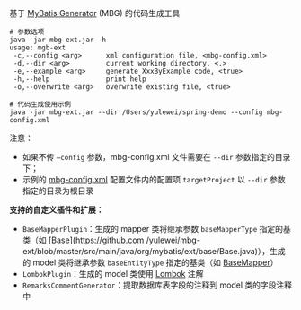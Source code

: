基于 [MyBatis Generator](https://mybatis.org/generator/) (MBG) 的代码生成工具

```
# 参数选项
java -jar mbg-ext.jar -h
usage: mgb-ext
 -c,--config <arg>      xml configuration file, <mbg-config.xml>
 -d,--dir <arg>         current working directory, <.>
 -e,--example <arg>     generate XxxByExample code, <true>
 -h,--help              print help
 -o,--overwrite <arg>   overwrite existing file, <true>

# 代码生成使用示例
java -jar mbg-ext.jar --dir /Users/yulewei/spring-demo --config mbg-config.xml
```

注意：

  - 如果不传 `–config` 参数，mbg-config.xml 文件需要在 `--dir` 参数指定的目录下；
  - 示例的 [mbg-config.xml](https://github.com/yulewei/mbg-ext/blob/master/mbg-config.xml) 配置文件内的配置项 `targetProject` 以 `--dir` 参数指定的目录为根目录

**支持的自定义插件和扩展：**

  - `BaseMapperPlugin`：生成的 mapper 类将继承参数 `baseMapperType` 指定的基类（如 [Base](https://github.com
 /yulewei/mbg-ext/blob/master/src/main/java/org/mybatis/ext/base/Base.java)），生成的 model
 类将继承参数 `baseEntityType` 指定的基类（如 [BaseMapper](https://github.com/yulewei/mbg-ext/blob/master/src/main/java/org/mybatis/ext/base/BaseMapper.java)）
  - `LombokPlugin`：生成的 model 类使用 [Lombok](https://projectlombok.org/) 注解
  - `RemarksCommentGenerator`：提取数据库表字段的注释到 model 类的字段注释中